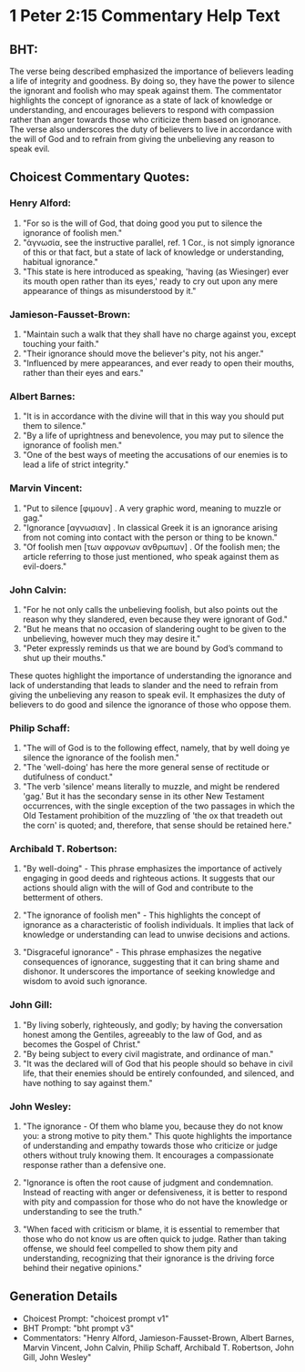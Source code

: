 # 1 Peter 2:15 Commentary Help Text

## BHT:
The verse being described emphasized the importance of believers leading a life of integrity and goodness. By doing so, they have the power to silence the ignorant and foolish who may speak against them. The commentator highlights the concept of ignorance as a state of lack of knowledge or understanding, and encourages believers to respond with compassion rather than anger towards those who criticize them based on ignorance. The verse also underscores the duty of believers to live in accordance with the will of God and to refrain from giving the unbelieving any reason to speak evil.

## Choicest Commentary Quotes:
### Henry Alford:
1. "For so is the will of God, that doing good you put to silence the ignorance of foolish men." 
2. "ἀγνωσία, see the instructive parallel, ref. 1 Cor., is not simply ignorance of this or that fact, but a state of lack of knowledge or understanding, habitual ignorance."
3. "This state is here introduced as speaking, 'having (as Wiesinger) ever its mouth open rather than its eyes,' ready to cry out upon any mere appearance of things as misunderstood by it."

### Jamieson-Fausset-Brown:
1. "Maintain such a walk that they shall have no charge against you, except touching your faith." 
2. "Their ignorance should move the believer's pity, not his anger." 
3. "Influenced by mere appearances, and ever ready to open their mouths, rather than their eyes and ears."

### Albert Barnes:
1. "It is in accordance with the divine will that in this way you should put them to silence."
2. "By a life of uprightness and benevolence, you may put to silence the ignorance of foolish men."
3. "One of the best ways of meeting the accusations of our enemies is to lead a life of strict integrity."

### Marvin Vincent:
1. "Put to silence [φιμουν] . A very graphic word, meaning to muzzle or gag." 
2. "Ignorance [αγνωσιαν] . In classical Greek it is an ignorance arising from not coming into contact with the person or thing to be known."
3. "Of foolish men [των αφρονων ανθρωπων] . Of the foolish men; the article referring to those just mentioned, who speak against them as evil-doers."

### John Calvin:
1. "For he not only calls the unbelieving foolish, but also points out the reason why they slandered, even because they were ignorant of God."
2. "But he means that no occasion of slandering ought to be given to the unbelieving, however much they may desire it."
3. "Peter expressly reminds us that we are bound by God’s command to shut up their mouths."

These quotes highlight the importance of understanding the ignorance and lack of understanding that leads to slander and the need to refrain from giving the unbelieving any reason to speak evil. It emphasizes the duty of believers to do good and silence the ignorance of those who oppose them.

### Philip Schaff:
1. "The will of God is to the following effect, namely, that by well doing ye silence the ignorance of the foolish men." 
2. "The 'well-doing' has here the more general sense of rectitude or dutifulness of conduct." 
3. "The verb 'silence' means literally to muzzle, and might be rendered 'gag.' But it has the secondary sense in its other New Testament occurrences, with the single exception of the two passages in which the Old Testament prohibition of the muzzling of 'the ox that treadeth out the corn' is quoted; and, therefore, that sense should be retained here."

### Archibald T. Robertson:
1. "By well-doing" - This phrase emphasizes the importance of actively engaging in good deeds and righteous actions. It suggests that our actions should align with the will of God and contribute to the betterment of others.

2. "The ignorance of foolish men" - This highlights the concept of ignorance as a characteristic of foolish individuals. It implies that lack of knowledge or understanding can lead to unwise decisions and actions.

3. "Disgraceful ignorance" - This phrase emphasizes the negative consequences of ignorance, suggesting that it can bring shame and dishonor. It underscores the importance of seeking knowledge and wisdom to avoid such ignorance.

### John Gill:
1. "By living soberly, righteously, and godly; by having the conversation honest among the Gentiles, agreeably to the law of God, and as becomes the Gospel of Christ."
2. "By being subject to every civil magistrate, and ordinance of man."
3. "It was the declared will of God that his people should so behave in civil life, that their enemies should be entirely confounded, and silenced, and have nothing to say against them."

### John Wesley:
1. "The ignorance - Of them who blame you, because they do not know you: a strong motive to pity them." This quote highlights the importance of understanding and empathy towards those who criticize or judge others without truly knowing them. It encourages a compassionate response rather than a defensive one.

2. "Ignorance is often the root cause of judgment and condemnation. Instead of reacting with anger or defensiveness, it is better to respond with pity and compassion for those who do not have the knowledge or understanding to see the truth."

3. "When faced with criticism or blame, it is essential to remember that those who do not know us are often quick to judge. Rather than taking offense, we should feel compelled to show them pity and understanding, recognizing that their ignorance is the driving force behind their negative opinions."


## Generation Details
- Choicest Prompt: "choicest prompt v1"
- BHT Prompt: "bht prompt v3"
- Commentators: "Henry Alford, Jamieson-Fausset-Brown, Albert Barnes, Marvin Vincent, John Calvin, Philip Schaff, Archibald T. Robertson, John Gill, John Wesley"
